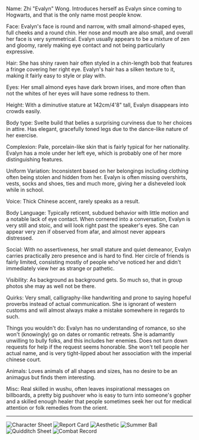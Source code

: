 Name: Zhi "Evalyn" Wong.  Introduces herself as Evalyn since coming to Hogwarts, and that is the only name most people know.

Face: Evalyn's face is round and narrow, with small almond-shaped eyes, full cheeks and a round chin.  Her nose and mouth are also small, and overall her face is very symmetrical.  Evalyn usually appears to be a mixture of zen and gloomy, rarely making eye contact and not being particularly expressive.

Hair: She has shiny raven hair often styled in a chin-length bob that features a fringe covering her right eye.  Evalyn's hair has a silken texture to it, making it fairly easy to style or play with.

Eyes: Her small almond eyes have dark brown irises, and more often than not the whites of her eyes will have some redness to them.

Height: With a diminutive stature at 142cm/4'8" tall, Evalyn disappears into crowds easily.

Body type: Svelte build that belies a surprising curviness due to her choices in attire.  Has elegant, gracefully toned legs due to the dance-like nature of her exercise.

Complexion: Pale, porcelain-like skin that is fairly typical for her nationality.  Evalyn has a mole under her left eye, which is probably one of her more distinguishing features.

Uniform Variation: Inconsistent based on her belongings including clothing often being stolen and hidden from her.  Evalyn is often missing overshirts, vests, socks and shoes, ties and much more, giving her a disheveled look while in school.

Voice: Thick Chinese accent, rarely speaks as a result.

Body Language: Typically reticent, subdued behavior with little motion and a notable lack of eye contact.  When cornered into a conversation, Evalyn is very still and stoic, and will look right past the speaker's eyes.  She can appear very zen if observed from afar, and almost never appears distressed.

Social:  With no assertiveness, her small stature and quiet demeanor, Evalyn carries practically zero presence and is hard to find.  Her circle of friends is fairly limited, consisting mostly of people who've noticed her and didn't immediately view her as strange or pathetic.

Visibility: As background as background gets.  So much so, that in group photos she may as well not be there.

Quirks: Very small, calligraphy-like handwriting and prone to saying hopeful proverbs instead of actual communication.  She is ignorant of western customs and will almost always make a mistake somewhere in regards to such.

Things you wouldn't do: Evalyn has no understanding of romance, so she won't (knowingly) go on dates or romantic retreats.  She is adamantly unwilling to bully folks, and this includes her enemies.  Does not turn down requests for help if the request seems honorable.  She won't tell people her actual name, and is very tight-lipped about her association with the imperial chinese court.

Animals: Loves animals of all shapes and sizes, has no desire to be an animagus but finds them interesting.

Misc: Real skilled in wushu, often leaves inspirational messages on billboards, a pretty big pushover who is easy to turn into someone's gopher and a skilled enough healer that people sometimes seek her out for medical attention or folk remedies from the orient.
***
![Character Sheet](https://files.catbox.moe/sn35xr.jpg)
![Report Card](https://files.catbox.moe/be72vt.jpg)
![Aesthetic](https://files.catbox.moe/fx0bs8.png)
![Summer Ball](https://files.catbox.moe/6tmxfg.png)
![Quidditch Sheet](https://files.catbox.moe/n1ltu6.jpg)
![Combat Record](https://files.catbox.moe/rm09ks.jpg)